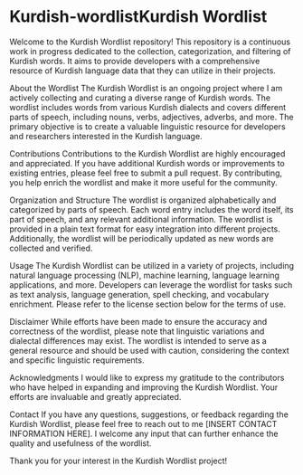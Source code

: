 # Kurdish-wordlistKurdish Wordlist
Welcome to the Kurdish Wordlist repository! This repository is a continuous work in progress dedicated to the collection, categorization, and filtering of Kurdish words. It aims to provide developers with a comprehensive resource of Kurdish language data that they can utilize in their projects.

About the Wordlist
The Kurdish Wordlist is an ongoing project where I am actively collecting and curating a diverse range of Kurdish words. The wordlist includes words from various Kurdish dialects and covers different parts of speech, including nouns, verbs, adjectives, adverbs, and more. The primary objective is to create a valuable linguistic resource for developers and researchers interested in the Kurdish language.

Contributions
Contributions to the Kurdish Wordlist are highly encouraged and appreciated. If you have additional Kurdish words or improvements to existing entries, please feel free to submit a pull request. By contributing, you help enrich the wordlist and make it more useful for the community.

Organization and Structure
The wordlist is organized alphabetically and categorized by parts of speech. Each word entry includes the word itself, its part of speech, and any relevant additional information. The wordlist is provided in a plain text format for easy integration into different projects. Additionally, the wordlist will be periodically updated as new words are collected and verified.

Usage
The Kurdish Wordlist can be utilized in a variety of projects, including natural language processing (NLP), machine learning, language learning applications, and more. Developers can leverage the wordlist for tasks such as text analysis, language generation, spell checking, and vocabulary enrichment. Please refer to the license section below for the terms of use.

Disclaimer
While efforts have been made to ensure the accuracy and correctness of the wordlist, please note that linguistic variations and dialectal differences may exist. The wordlist is intended to serve as a general resource and should be used with caution, considering the context and specific linguistic requirements.

Acknowledgments
I would like to express my gratitude to the contributors who have helped in expanding and improving the Kurdish Wordlist. Your efforts are invaluable and greatly appreciated.

Contact
If you have any questions, suggestions, or feedback regarding the Kurdish Wordlist, please feel free to reach out to me [INSERT CONTACT INFORMATION HERE]. I welcome any input that can further enhance the quality and usefulness of the wordlist.

Thank you for your interest in the Kurdish Wordlist project!
